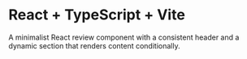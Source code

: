 # React + TypeScript + Vite

A minimalist React review component with a consistent header and a dynamic section that renders content conditionally.
